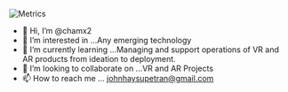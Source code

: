 


<!-- If you're using "main" as default branch -->
![Metrics](https://metrics.lecoq.io/chamx2?template=classic&isocalendar=1&languages=1&introduction=1&achievements=1&tweets=1&lines=1&isocalendar.duration=half-year&languages.colors=github&languages.threshold=0%25&introduction.title=true&achievements.threshold=C&achievements.secrets=true&achievements.limit=0&tweets.attachments=false&tweets.limit=2&tweets.user=.user.twitter&config.timezone=Asia%2FShanghai)

- 👋 Hi, I’m @chamx2
- 👀 I’m interested in ...Any emerging technology
- 🌱 I’m currently learning ...Managing and support operations of VR and AR products from ideation to deployment.
- 💞️ I’m looking to collaborate on ...VR and AR Projects
- 📫 How to reach me ... johnhaysupetran@gmail.com
<!---
chamx2/chamx2 is a ✨ special ✨ repository because its `README.md` (this file) appears on your GitHub profile.
You can click the Preview link to take a look at your changes.
--->
